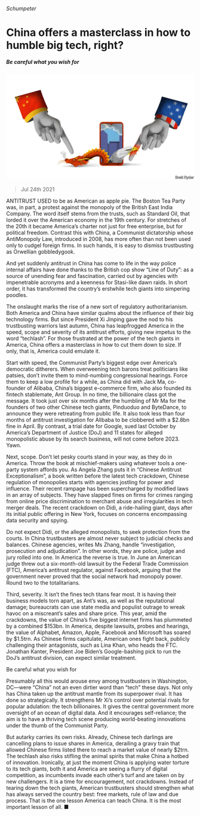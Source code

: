 ###### Schumpeter

# China offers a masterclass in how to humble big tech, right? 

##### Be careful what you wish for 

![image](images/20210724_WBD001_0.jpg) 

> Jul 24th 2021 

ANTITRUST USED to be as American as apple pie. The Boston Tea Party was, in part, a protest against the monopoly of the British East India Company. The word itself stems from the trusts, such as Standard Oil, that lorded it over the American economy in the 19th century. For stretches of the 20th it became America’s charter not just for free enterprise, but for political freedom. Contrast this with China, a Communist dictatorship whose AntiMonopoly Law, introduced in 2008, has more often than not been used only to cudgel foreign firms. In such hands, it is easy to dismiss trustbusting as Orwellian gobbledygook.


And yet suddenly antitrust in China has come to life in the way police internal affairs have done thanks to the British cop show “Line of Duty”: as a source of unending fear and fascination, carried out by agencies with impenetrable acronyms and a keenness for Stasi-like dawn raids. In short order, it has transformed the country’s erstwhile tech giants into simpering poodles.

The onslaught marks the rise of a new sort of regulatory authoritarianism. Both America and China have similar qualms about the influence of their big technology firms. But since President Xi Jinping gave the nod to his trustbusting warriors last autumn, China has leapfrogged America in the speed, scope and severity of its antitrust efforts, giving new impetus to the word “techlash”. For those frustrated at the power of the tech giants in America, China offers a masterclass in how to cut them down to size. If only, that is, America could emulate it.

Start with speed, the Communist Party’s biggest edge over America’s democratic ditherers. When overweening tech barons treat politicians like patsies, don’t invite them to mind-numbing congressional hearings. Force them to keep a low profile for a while, as China did with Jack Ma, co-founder of Alibaba, China’s biggest e-commerce firm, who also founded its fintech stablemate, Ant Group. In no time, the billionaire class got the message. It took just over six months after the humbling of Mr Ma for the founders of two other Chinese tech giants, Pinduoduo and ByteDance, to announce they were retreating from public life. It also took less than four months of antitrust investigation for Alibaba to be clobbered with a $2.8bn fine in April. By contrast, a trial date for Google, sued last October by America’s Department of Justice (DoJ) and 11 states for alleged monopolistic abuse by its search business, will not come before 2023. Yawn.

Next, scope. Don’t let pesky courts stand in your way, as they do in America. Throw the book at mischief-makers using whatever tools a one-party system affords you. As Angela Zhang puts it in “Chinese Antitrust Exceptionalism”, a book written before the latest tech crackdown, Chinese regulation of monopolies starts with agencies jostling for power and influence. Their recent rampage has been supercharged by modified laws in an array of subjects. They have slapped fines on firms for crimes ranging from online price discrimination to merchant abuse and irregularities in tech merger deals. The recent crackdown on Didi, a ride-hailing giant, days after its initial public offering in New York, focuses on concerns encompassing data security and spying.

Do not expect Didi, or the alleged monopolists, to seek protection from the courts. In China trustbusters are almost never subject to judicial checks and balances. Chinese agencies, writes Ms Zhang, handle “investigation, prosecution and adjudication”. In other words, they are police, judge and jury rolled into one. In America the reverse is true. In June an American judge threw out a six-month-old lawsuit by the Federal Trade Commission (FTC), America’s antitrust regulator, against Facebook, arguing that the government never proved that the social network had monopoly power. Round two to the totalitarians.

Third, severity. It isn’t the fines tech titans fear most. It is having their business models torn apart, as Ant’s was, as well as the reputational damage; bureaucrats can use state media and populist outrage to wreak havoc on a miscreant’s sales and share price. This year, amid the crackdowns, the value of China’s five biggest internet firms has plummeted by a combined $153bn. In America, despite lawsuits, probes and hearings, the value of Alphabet, Amazon, Apple, Facebook and Microsoft has soared by $1.5trn. As Chinese firms capitulate, American ones fight back, publicly challenging their antagonists, such as Lina Khan, who heads the FTC. Jonathan Kanter, President Joe Biden’s Google-bashing pick to run the DoJ’s antitrust division, can expect similar treatment.

Be careful what you wish for

Presumably all this would arouse envy among trustbusters in Washington, DC—were “China” not an even dirtier word than “tech” these days. Not only has China taken up the antitrust mantle from its superpower rival. It has done so strategically. It strengthens Mr Xi’s control over potential rivals for popular adulation: the tech billionaires. It gives the central government more oversight of an ocean of digital data. And it encourages self-reliance; the aim is to have a thriving tech scene producing world-beating innovations under the thumb of the Communist Party.

But autarky carries its own risks. Already, Chinese tech darlings are cancelling plans to issue shares in America, derailing a gravy train that allowed Chinese firms listed there to reach a market value of nearly $2trn. The techlash also risks stifling the animal spirits that make China a hotbed of innovation. Ironically, at just the moment China is applying water torture to its tech giants, both it and America are seeing a flurry of digital competition, as incumbents invade each other’s turf and are taken on by new challengers. It is a time for encouragement, not crackdowns. Instead of tearing down the tech giants, American trustbusters should strengthen what has always served the country best: free markets, rule of law and due process. That is the one lesson America can teach China. It is the most important lesson of all. ■

